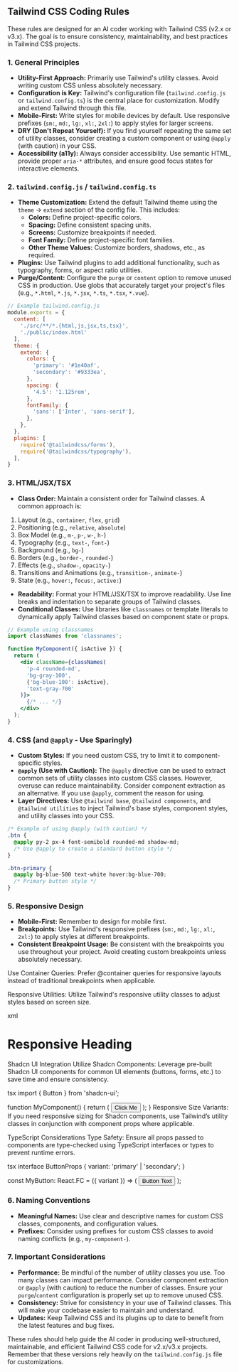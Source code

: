 ## Tailwind CSS Coding Rules

These rules are designed for an AI coder working with Tailwind CSS (v2.x or v3.x). The goal is to ensure consistency, maintainability, and best practices in Tailwind CSS projects.

### 1. General Principles

* **Utility-First Approach:** Primarily use Tailwind's utility classes. Avoid writing custom CSS unless absolutely necessary.
* **Configuration is Key:**  Tailwind's configuration file (`tailwind.config.js` or `tailwind.config.ts`) is the central place for customization.  Modify and extend Tailwind through this file.
* **Mobile-First:** Write styles for mobile devices by default. Use responsive prefixes (`sm:`, `md:`, `lg:`, `xl:`, `2xl:`) to apply styles for larger screens.
* **DRY (Don't Repeat Yourself):**  If you find yourself repeating the same set of utility classes, consider creating a custom component or using `@apply` (with caution) in your CSS.
* **Accessibility (a11y):**  Always consider accessibility. Use semantic HTML, provide proper `aria-*` attributes, and ensure good focus states for interactive elements.


### 2. `tailwind.config.js` / `tailwind.config.ts`

* **Theme Customization:**  Extend the default Tailwind theme using the `theme` -> `extend` section of the config file. This includes:
    * **Colors:** Define project-specific colors.
    * **Spacing:**  Define consistent spacing units.
    * **Screens:**  Customize breakpoints if needed.
    * **Font Family:** Define project-specific font families.
    * **Other Theme Values:**  Customize borders, shadows, etc., as required.
* **Plugins:**  Use Tailwind plugins to add additional functionality, such as typography, forms, or aspect ratio utilities.
* **Purge/Content:**  Configure the `purge` or `content` option to remove unused CSS in production.  Use globs that accurately target your project's files (e.g., `*.html`, `*.js`, `*.jsx`, `*.ts`, `*.tsx`, `*.vue`).

```javascript
// Example tailwind.config.js
module.exports = {
  content: [
    './src/**/*.{html,js,jsx,ts,tsx}',
    './public/index.html'
  ],
  theme: {
    extend: {
      colors: {
        'primary': '#1e40af',
        'secondary': '#9333ea',
      },
      spacing: {
        '4.5': '1.125rem',
      },
      fontFamily: {
        'sans': ['Inter', 'sans-serif'],
      },
    },
  },
  plugins: [
    require('@tailwindcss/forms'),
    require('@tailwindcss/typography'),
  ],
}
```


### 3. HTML/JSX/TSX

* **Class Order:**  Maintain a consistent order for Tailwind classes.  A common approach is:

1. Layout (e.g., `container`, `flex`, `grid`)
2. Positioning (e.g., `relative`, `absolute`)
3. Box Model (e.g., `m-`, `p-`, `w-`, `h-`)
4. Typography (e.g., `text-`, `font-`)
5. Background (e.g., `bg-`)
6. Borders (e.g., `border-`, `rounded-`)
7. Effects (e.g., `shadow-`, `opacity-`)
8. Transitions and Animations (e.g., `transition-`, `animate-`)
9. State (e.g., `hover:`, `focus:`, `active:`)
* **Readability:**  Format your HTML/JSX/TSX to improve readability.  Use line breaks and indentation to separate groups of Tailwind classes.
* **Conditional Classes:** Use libraries like `classnames` or template literals to dynamically apply Tailwind classes based on component state or props.

```jsx
// Example using classnames
import classNames from 'classnames';

function MyComponent({ isActive }) {
  return (
    <div className={classNames(
      'p-4 rounded-md',
      'bg-gray-100',
      {'bg-blue-100': isActive},
      'text-gray-700'
    )}>
      {/* ... */}
    </div>
  );
}
```


### 4. CSS (and `@apply` - Use Sparingly)

* **Custom Styles:**  If you need custom CSS, try to limit it to component-specific styles.
* **`@apply` (Use with Caution):** The `@apply` directive can be used to extract common sets of utility classes into custom CSS classes.  However, overuse can reduce maintainability.  Consider component extraction as an alternative. If you use `@apply`, comment the reason for using.
* **Layer Directives:** Use `@tailwind base`, `@tailwind components`, and `@tailwind utilities` to inject Tailwind's base styles, component styles, and utility classes into your CSS.

```css
/* Example of using @apply (with caution) */
.btn {
  @apply py-2 px-4 font-semibold rounded-md shadow-md;
  /* Use @apply to create a standard button style */
}

.btn-primary {
  @apply bg-blue-500 text-white hover:bg-blue-700;
  /* Primary button style */
}
```


### 5. Responsive Design

* **Mobile-First:** Remember to design for mobile first.
* **Breakpoints:**  Use Tailwind's responsive prefixes (`sm:`, `md:`, `lg:`, `xl:`, `2xl:`) to apply styles at different breakpoints.
* **Consistent Breakpoint Usage:**  Be consistent with the breakpoints you use throughout your project.  Avoid creating custom breakpoints unless absolutely necessary.

Use Container Queries: Prefer @container queries for responsive layouts instead of traditional breakpoints when applicable.

Responsive Utilities: Utilize Tailwind's responsive utility classes to adjust styles based on screen size.

xml
<div class="container mx-auto p-4">
  <h1 class="text-lg sm:text-xl md:text-2xl">Responsive Heading</h1>
</div>

Shadcn UI Integration
Utilize Shadcn Components: Leverage pre-built Shadcn UI components for common UI elements (buttons, forms, etc.) to save time and ensure consistency.

tsx
import { Button } from 'shadcn-ui';

function MyComponent() {
  return (
    <Button variant="primary" className="sm:px-4 md:px-6">
      Click Me
    </Button>
  );
}
Responsive Size Variants: If you need responsive sizing for Shadcn components, use Tailwind’s utility classes in conjunction with component props where applicable.

TypeScript Considerations
Type Safety: Ensure all props passed to components are type-checked using TypeScript interfaces or types to prevent runtime errors.

tsx
interface ButtonProps {
  variant: 'primary' | 'secondary';
}

const MyButton: React.FC<ButtonProps> = ({ variant }) => (
  <Button variant={variant} className="p-2">
    Button Text
  </Button>
);

### 6. Naming Conventions

* **Meaningful Names:**  Use clear and descriptive names for custom CSS classes, components, and configuration values.
* **Prefixes:** Consider using prefixes for custom CSS classes to avoid naming conflicts (e.g., `my-component-`).


### 7. Important Considerations

* **Performance:**  Be mindful of the number of utility classes you use.  Too many classes can impact performance.  Consider component extraction or `@apply` (with caution) to reduce the number of classes.  Ensure your `purge`/`content` configuration is properly set up to remove unused CSS.
* **Consistency:** Strive for consistency in your use of Tailwind classes.  This will make your codebase easier to maintain and understand.
* **Updates:** Keep Tailwind CSS and its plugins up to date to benefit from the latest features and bug fixes.

These rules should help guide the AI coder in producing well-structured, maintainable, and efficient Tailwind CSS code for v2.x/v3.x projects. Remember that these versions rely heavily on the `tailwind.config.js` file for customizations.


